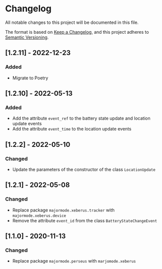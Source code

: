 # Changelog
All notable changes to this project will be documented in this file.

The format is based on [Keep a Changelog](https://keepachangelog.com/en/1.0.0/),
and this project adheres to [Semantic Versioning](https://semver.org/spec/v2.0.0.html).

## [1.2.11] - 2022-12-23
### Added
- Migrate to Poetry

## [1.2.10] - 2022-05-13
### Added
- Add the attribute `event_ref` to the battery state update and location update events
- Add the attribute `event_time` to the location update events

## [1.2.2] - 2022-05-10
### Changed
- Update the parameters of the constructor of the class `LocationUpdate`

## [1.2.1] - 2022-05-08
### Changed
- Replace package `majormode.xeberus.tracker` with `majormode.xeberus.device`
- Remove the attribute `event_id` from the class `BatteryStateChangeEvent`

## [1.1.0] - 2020-11-13
### Changed
- Replace package `majormode.perseus` with `marjomode.xeberus`
